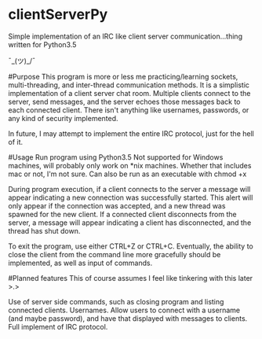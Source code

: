 # clientServerPy
Simple implementation of an IRC like client server communication...thing written for Python3.5

¯\_(ツ)_/¯

#Purpose
This program is more or less me practicing/learning sockets, multi-threading, and inter-thread communication methods.
It is a simplistic implementation of a client server chat room. Multiple clients connect to the server, send messages,
and the server echoes those messages back to each connected client. There isn't anything like usernames, passwords, or
any kind of security implemented.

In future, I may attempt to implement the entire IRC protocol, just for the hell of it.

#Usage
Run program using Python3.5
Not supported for Windows machines, will probably only work on \*nix machines. Whether that includes mac or not, I'm not sure.
Can also be run as an executable with chmod +x

During program execution, if a client connects to the server a message will appear indicating a new connection was successfully
started. This alert will only appear if the connection was accepted, and a new thread was spawned for the new client.
If a connected client disconnects from the server, a message will appear indicating a client has disconnected, and the thread has
shut down.

To exit the program, use either CTRL+Z or CTRL+C. Eventually, the ability to close the client from the command line more gracefully
should be implemented, as well as input of commands.

#Planned features
This of course assumes I feel like tinkering with this later >.>

Use of server side commands, such as closing program and listing connected clients.
Usernames. Allow users to connect with a username (and maybe password), and have that displayed with messages to clients.
Full implement of IRC protocol.

